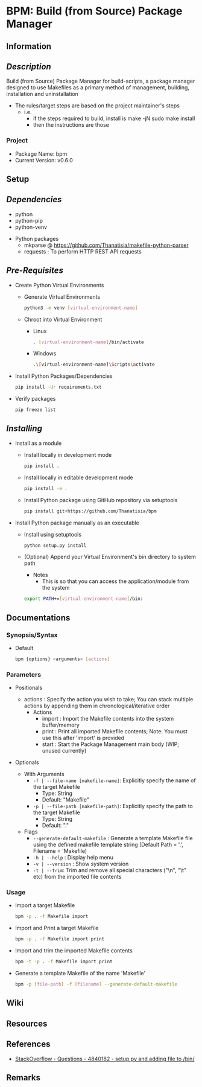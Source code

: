 BPM: Build (from Source) Package Manager
========================================

## Information

*Description*
-------------

Build (from Source) Package Manager for build-scripts, a package manager designed to use Makefiles as a primary method of management, building, installation and uninstallation

- The rules/target steps are based on the project maintainer's steps
    - i.e.
        - if the steps required to build, install is
            make -jN
            sudo make install
        - then the instructions are those

### Project
+ Package Name: bpm
+ Current Version: v0.6.0

## Setup

*Dependencies*
--------------
+ python
+ python-pip
+ python-venv

- Python packages
    + mkparse @ https://github.com/Thanatisia/makefile-python-parser
    + requests : To perform HTTP REST API requests

*Pre-Requisites*
----------------
- Create Python Virtual Environments
    - Generate Virtual Environments
        ```bash
        python3 -m venv [virtual-environment-name]
        ```

    - Chroot into Virtual Environment
        - Linux
            ```bash
            . [virtual-environment-name]/bin/activate
            ```
        - Windows
            ```bash
            .\[virtual-environment-name]\Scripts\activate
            ```

- Install Python Packages/Dependencies
    ```bash
    pip install -Ur requirements.txt
    ```

- Verify packages
    ```bash
    pip freeze list
    ```

*Installing*
------------
- Install as a module
    - Install locally in development mode
        ```bash
        pip install .
        ```

    - Install locally in editable development mode
        ```bash
        pip install -e .
        ```

    - Install Python package using GitHub repository via setuptools
        ```bash
        pip install git+https://github.com/Thanatisia/bpm
        ```

- Install Python package manually as an executable
    - Install using setuptools
        ```bash
        python setup.py install
        ```

    - (Optional) Append your Virtual Environment's bin directory to system path
        - Notes
            + This is so that you can access the application/module from the system
        ```bash
        export PATH+=[virtual-environment-name]/bin:
        ```

## Documentations
### Synopsis/Syntax
- Default
    ```bash
    bpm {options} <arguments> [actions]
    ```

### Parameters
- Positionals
    - actions : Specify the action you wish to take; You can stack multiple actions by appending them in chronological/iterative order
        - Actions
            + import : Import the Makefile contents into the system buffer/memory
            + print : Print all imported Makefile contents; Note: You must use this after 'import' is provided
            + start : Start the Package Management main body (WIP; unused currently)

- Optionals
    - With Arguments
        - `-f | --file-name [makefile-name]`: Explicitly specify the name of the target Makefile
            + Type: String
            + Default: "Makefile"
        - `-p | --file-path [makefile-path]`: Explicitly specify the path to the target Makefile
            + Type: String
            + Default: "."
    - Flags
        + `--generate-default-makefile` : Generate a template Makefile file using the defined makefile template string (Default Path = '.', Filename = 'Makefile)
        + `-h | --help` : Display help menu
        + `-v | --version` : Show system version
        + `-t | --trim`: Trim and remove all special characters ("\n", "\t" etc) from the imported file contents

### Usage
- Import a target Makefile
    ```bash
    bpm -p . -f Makefile import
    ```

- Import and Print a target Makefile
    ```bash
    bpm -p . -f Makefile import print
    ```

- Import and trim the imported Makefile contents
    ```bash
    bpm -t -p . -f Makefile import print
    ```

- Generate a template Makefile of the name 'Makefile'
    ```bash
    bpm -p [file-path] -f [filename] --generate-default-makefile
    ```

## Wiki

## Resources

## References
+ [StackOverflow - Questions - 4840182 - setup.py and adding file to /bin/](https://stackoverflow.com/questions/4840182/setup-py-and-adding-file-to-bin)

## Remarks

